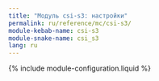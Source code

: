 ```yaml
---
title: "Модуль csi-s3: настройки"
permalink: ru/reference/mc/csi-s3/
module-kebab-name: csi-s3
module-snake-name: csi_s3
lang: ru
---
```


{% include module-configuration.liquid %} 
